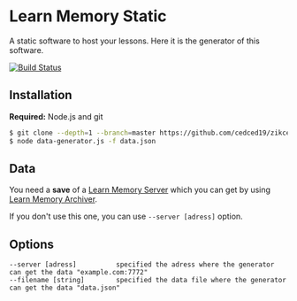 # Learn Memory Static
A static software to host your lessons.
Here it is the generator of this software.

[![Build Status](https://travis-ci.org/cedced19/learn-memory-static.svg)](https://travis-ci.org/cedced19/learn-memory-static)

## Installation

__Required:__ Node.js and git

```bash
$ git clone --depth=1 --branch=master https://github.com/cedced19/zikcenter-static
$ node data-generator.js -f data.json
```

## Data
You need a __save__ of a [Learn Memory Server](https://github.com/cedced19/learn-memory) which you can get by using [Learn Memory Archiver](https://github.com/cedced19/learn-memory-archiver).

If you don't use this one, you can use `--server [adress]` option.

## Options
```
--server [adress]          specified the adress where the generator can get the data "example.com:7772"
--filename [string]        specified the data file where the generator can get the data "data.json"
```

